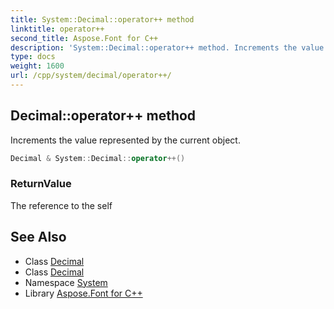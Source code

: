 ```yaml
---
title: System::Decimal::operator++ method
linktitle: operator++
second_title: Aspose.Font for C++
description: 'System::Decimal::operator++ method. Increments the value represented by the current object in C++.'
type: docs
weight: 1600
url: /cpp/system/decimal/operator++/
---
```

## Decimal::operator++ method


Increments the value represented by the current object.

```cpp
Decimal & System::Decimal::operator++()
```


### ReturnValue

The reference to the self

## See Also

* Class [Decimal](../)
* Class [Decimal](../)
* Namespace [System](../../)
* Library [Aspose.Font for C++](../../../)
